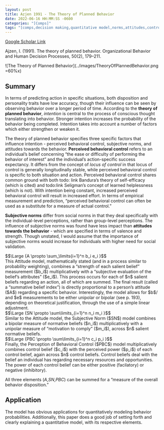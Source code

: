 ```yaml
---
layout: post
title: Azjen 1991 - The Theory of Planned Behavior
date: 2022-06-16 HH:MM:SS -0600
categories: "[Comps]"
tags: "[comps,decision making,quantitative model,norms,attitudes,control,good paper]"
---
```

[Google Scholar Link](https://scholar.google.com/scholar?hl=en&as_sdt=0%2C5&q=the+theory+of+planned+behavior&btnG=)

Ajzen, I. (1991). The theory of planned behavior. Organizational Behavior and Human Decision Processes, 50(2), 179–211.

![The Theory of Planned Behavior](../images/TheoryOfPlannedBehavior.png =60%x)

## Summary
In terms of predicting action in specific situations, both disposition and personality traits have low accuracy, though their influence can be seen by observing behavior over a longer period of time.  According to the **theory of planned behavior**, _intention_ is central to the process of conscious thought translating into behavior.  Stronger intention increases the probability of the behavior being completed.  Intention takes into account a number of factors which either strengthen or weaken it.

The theory of planned behavior specifies three specific factors that influence intention - perceived behavioral control, subjective norms, and attitudes towards the behavior.  **Perceived behavioral control** refers to an individual’s belief concerning “the ease or difficulty of performing the behavior of interest” and the individual’s action-specific success expectancy.  It differs from the concept of _locus of control_ in that locus of control is generally longitudinally stable, while perceived behavioral control is specific to both situation and action.  Perceived behavioral control shares common ground with both todo: link Bandura’s theory of self-efficacy (which is cited) and todo:link Seligman’s concept of learned helplessness (which is not).  With intention being constant, increased perceived behavioral control will result in increased effort.  In terms of empirical measurement and prediction, “perceived behavioral control can often be used as a substitute for a measure of actual control.”

**Subjective norms** differ from social norms in that they deal specifically with the individual-level perceptions, rather than group-level perceptions.  The influence of subjective norms was found have less impact than **attitudes towards the behavior** - which are specified in terms of valence and strength.  Though unstated, I would assume that the importance of subjective norms would increase for individuals with higher need for social validation.
<div>
 $$\Large {A \propto \sum_\limits{i=1}^n b_i e_i
}$$
</div>
This Attitude model, mathematically stated (and in a process similar to probability weighting), combines a “strength of each salient belief” measurement <span>($b_i$)</span> multiplicatively with a “subjective evaluation of the belief’s attributes” <span>($e_i$)</span>.  This process occurs for each of <span>$n$</span> salient beliefs regarding an action, all of which are summed.  The final result (called a “summative belief index”) is directly proportional to a person’s attitude <span>($A$)</span> regarding a specific behavior.  Interestingly, the model allows for <span>$b$/<span> and <span>$e$</span> measurements to be either unipolar or bipolar (see p. 193), depending on theoretical justification, through the use of a simple linear adjustment.
<div>
 $$\Large {SN  \propto \sum\limits_{i=1}^n n_i m_i
}$$
</div>
Similar to the Attitude model, the Subjective Norm (<span>$SN$</span>) model combines a bipolar measure of normative beliefs (<span>$n_i$</span>) multiplicatively with a unipolar measure of “motivation to comply” (<span>$m_i$</span>), across <span>$n$</span> salient normative beliefs.
<div>
$$\Large {PBC  \propto \sum\limits_{i=1}^n c_i p_i
}$$
</div>
Finally, the Perception of Behavioral Control (<span>$PBC$</span>) model multiplicatively combines control belief (<span>$c_i$</span>) with the perceived power (<span>$p_i$</span>) of each control belief, again across <span>$n$</span> control beliefs.  Control beliefs deal with the belief an individual has regarding necessary resources and opportunities.  The power of each control belief can be either positive (facilatory) or negative (inhibitory).

All three elements (<span>$A$</span>,<span>$SN$</span>,<span>$PBC$</span>) can be summed for a “measure of the overall behavior disposition.”

## Application
The model has obvious applications for quantitatively modeling behavior probabilities.  Additionally, this paper does a good job of setting forth and clearly explaining a quantitative model, with its respective elements.
